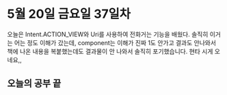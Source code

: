 # 5월 20일 금요일 37일차
오늘은 Intent.ACTION_VIEW와 Uri를 사용하여 전화거는 기능을 배웠다. 솔직히 이거는 어는 정도 이해가 갔는데, component는 이해가 진짜 1도 안가고 결과도 안나와서 책에 나온 내용을 복붙했는데도
결과물이 안 나와서 솔직히 포기했습니다. 현타 시게 오네요,,
## 오늘의 공부 끝
